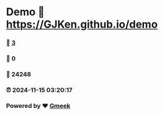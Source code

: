 # Demo :link: https://GJKen.github.io/demo 
### :page_facing_up: [3](https://GJKen.github.io/demo/tag.html) 
### :speech_balloon: 0 
### :hibiscus: 24248 
### :alarm_clock: 2024-11-15 03:20:17 
### Powered by :heart: [Gmeek](https://github.com/Meekdai/Gmeek)
